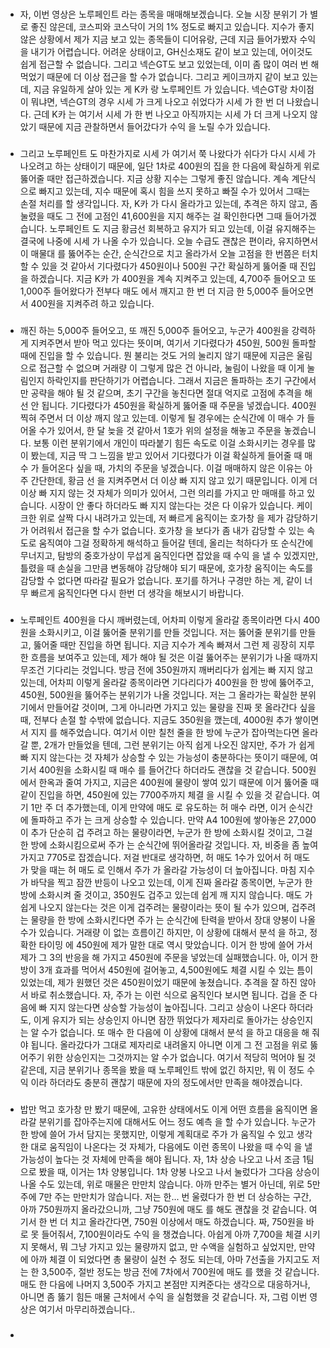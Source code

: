
### 
- 자, 이번 영상은  노루페인트 라는 종목을 매매해보겠습니다. 오늘  시장 분위기 가 별로 좋진 않은데, 코스피와 코스닥이 거의 1% 정도로 빠지고 있습니다. 지수가 좋지 않은 상황에서 제가 지금 보고 있는 종목들이 디어유랑, 근데 지금 들어가봤자  수익 을 내기가 어렵습니다.    어려운 상태이고, GH신소재도 같이 보고 있는데, 어이것도 쉽게 접근할 수 없습니다. 그리고 넥슨GT도 보고 있었는데, 이미 좀 많이 여러 번 해먹었기 때문에 더 이상 접근을 할 수가 없습니다. 그리고 케이크까지 같이 보고 있는데, 지금 유일하게 살아 있는 게  K카 랑  노루페인트 가 있습니다. 넥슨GT랑 차이점이 뭐냐면, 넥슨GT의 경우  시세 가 크게 나오고 쉬었다가  시세 가 한 번 더 나왔습니다.    근데  K카 는 여기서  시세 가 한 번 나오고 아직까지는  시세 가 더 크게 나오지 않았기 때문에 지금 관찰하면서 들어갔다가  수익 을 노릴 수가 있습니다.  
### 
- 그리고  노루페인트 도 마찬가지로  시세 가 여기서 쭉 나왔다가 쉬다가 다시  시세 가 나오려고 하는 상태이기 때문에, 일단 1차로 400원의 집을 한 다음에 확실하게 위로 뚫어줄 때만 접근하겠습니다. 지금 상황 지수는 그렇게 좋진 않습니다. 계속 계단식으로 빠지고 있는데, 지수 때문에 혹시 힘을 쓰지 못하고 빠질 수가 있어서 그때는  손절  처리를 할 생각입니다. 자,  K카 가 다시 올라가고 있는데, 추격은 하지 않고, 좀 눌렸을 때도 그 전에 고점인 41,600원을  지지 해주는 걸 확인한다면 그때 들어가겠습니다.    노루페인트 도 지금 황금선 회복하고 유지가 되고 있는데, 이걸 유지해주는 결국에 나중에  시세 가 나올 수가 있습니다. 오늘 수급도 괜찮은 편이라, 유지하면서 이  매물대 를 뚫어주는 순간, 순식간으로 치고 올라가서 오늘 고점을 한 번쯤은 터치할 수 있을 것 같아서 기다렸다가 450원이나 500원 구간 확실하게 뚫어줄 때 진입을 하겠습니다. 지금  K카 가 400원을 계속 지켜주고 있는데, 4,700주 들어오고 또 1,000주 들어왔다가 전부다  매도 에서 깨지고 한 번 더 지금 한 5,000주 들어오면서 400원을 지켜주려 하고 있습니다.  
### 
- 깨진 하는 5,000주 들어오고, 또 깨진 5,000주 들어오고, 누군가 400원을 강력하게 지켜주면서 받아 먹고 있다는 뜻이며, 여기서 기다렸다가 450원, 500원 돌파할 때에 진입을 할 수 있습니다. 뭔 불리는 것도 거의 눌리지 않기 때문에 지금은 울림으로 접근할 수 없으며  거래량 이 그렇게 많은 건 아니라, 눌림이 나왔을 때 이게 눌림인지 하락인지를 판단하기가 어렵습니다. 그래서 지금은 돌파하는 초기 구간에서만 공략을 해야 될 것 같으며, 초기 구간을 놓친다면 절대 억지로 고점에 추격을 해선 안 됩니다. 기다렸다가 450원을 확실하게 뚫어줄 때 주문을 넣겠습니다.    400원 찍혀 주면서 더 이상 깨지 않고 있는데. 이렇게 될 경우에는 순식간에 이  매수 가 들어올 수가 있어서, 한 달 늦을 것 같아서 1호가 위의 설정을 해놓고 주문을 놓겠습니다. 보통 이런 분위기에서 개인이 따라붙기 힘든 속도로 이걸 소화시키는 경우를 많이 봤는데, 지금 딱 그 느낌을 받고 있어서 기다렸다가 이걸 확실하게 들어줄 때  매수 가 들어온다 싶을 때, 가치의 주문을 넣겠습니다.    이걸 매매하지 않은 이유는 아주 간단한데,  황금 선 을 지켜주면서 더 이상 빠 지지  않고 있기 때문입니다. 이게 더 이상 빠 지지  않는 것 자체가 의미가 있어서, 그런 의리를 가지고 만 매매를 하고 있습니다. 시장이 안 좋다 하더라도 빠 지지  않는다는 것은 다 이유가 있습니다.    케이크한 위로 살짝 다시 내려가고 있는데, 저 빠르게 움직이는  호가창 을 제가 감당하기가 어려워서 접근을 할 수가 없습니다.  호가창 을 보다가 좀 내가 감당할 수 있는 속도로 움직여야 그걸 정확하게 해석하고 들어갈 텐데, 올리는 척하다가 또 순식간에 무너지고, 탐방의 중호가상이 무섭게 움직인다면 잡았을 때  수익 을 낼 수 있겠지만, 틀렸을 때 손실을 그만큼 변동해야 감당해야 되기 때문에,  호가창  움직이는 속도를 감당할 수 없다면 따라갈 필요가 없습니다. 포기를 하거나 구경만 하는 게, 같이 너무 빠르게 움직인다면 다시 한번 더 생각을 해보시기 바랍니다.  
### 
- 노루페인트  400원을 다시 깨버렸는데, 어차피 이렇게 올라갈 종목이라면 다시 400원을 소화시키고, 이걸 뚫어줄 분위기를 만들 것입니다. 저는 뚫어줄 분위기를 만들고, 뚫어줄 때만 진입을 하면 됩니다. 지금 지수가 계속 빠져서 그런 제 굉장히 지루한 흐름을 보여주고 있는데, 제가 해야 될 것은 이걸 뚫어주는 분위기가 나올 때까지 무조건 기다리는 것입니다.    방금 전에 350원까지 깨버리다가 쉽게는 빠 지지  않고 있는데, 어차피 이렇게 올라갈 종목이라면 기다리다가 400원을 한 방에 뚫어주고, 450원, 500원을 뚫어주는 분위기가 나올 것입니다. 저는 그 올라가는 확실한 분위기에서 만들어갈 것이며, 그게 아니라면 가지고 있는 물량을 진짜 못 올라간다 싶을 때, 전부다  손절 할 수밖에 없습니다. 지금도 350원을 깼는데, 4000원 추가 쌓이면서  지지 를 해주었습니다.    여기서 이만 칠천 줄을 한 방에 누군가 잡아먹는다면 올라갈 뿐, 2개가 만들었을 텐데, 그런 분위기는 아직 쉽게 나오진 않지만,  주가 가 쉽게 빠 지지  않는다는 것 자체가 상승할 수 있는 가능성이 충분하다는 뜻이기 때문에, 여기서 400원을 소화시킬 때  매수 를 들어간다 하더라도 괜찮을 것 같습니다. 500원에서 한옥과 줄여 가지고, 지금은 400원에 물량이 쌓여 있기 때문에 이거 뚫어줄 때 같이 진입을 하면, 450원에 있는 7700주까지  체결 을 시킬 수 있을 것 같습니다. 여기 1만 주 더 추가했는데, 이게 만약에  매도 로 유도하는 허  매수 라면, 이거 순식간에 돌파하고  주가 는 크게 상승할 수 있습니다.    만약 A4 100원에 쌓아놓은 27,000이 추가 단순히 겁 주려고 하는 물량이라면, 누군가 한 방에 소화시킬 것이고, 그걸 한 방에 소화시킴으로써  주가 는 순식간에 뛰어올라갈 것입니다. 자, 비중을 좀 높여 가지고 7705로 잡겠습니다. 저걸 반대로 생각하면, 허  매도  1수가 있어서 허  매도 가 맞을 때는 허  매도 로 인해서  주가 가 올라갈 가능성이 더 높아집니다.    마침 지수가 바닥을 찍고 잠깐 반등이 나오고 있는데, 이게 진짜 올라갈 종목이면, 누군가 한 방에 소화시켜 줄 것이고, 350원도 겁주고 있는데 쉽게 깨 지지  않습니다.  매도 가 쉽게 나오지 않는다는 것은 이게 겁주려는 물량이라는 뜻이 될 수가 있으며, 겁주려는 물량을 한 방에 소화시킨다면  주가 는 순식간에 탄력을 받아서 장대 양봉이 나올 수가 있습니다.  거래량 이 없는 흐름이긴 하지만, 이 상황에 대해서  분석 을 하고, 정확한  타이밍 에 450원에 제가 말한 대로 역시 맞았습니다.    이거 한 방에 쓸어 가서 제가 그 3의 반응을 해 가지고 450원에 주문을 넣었는데 실패했습니다. 아, 이거 한 방이 3개 효과를 먹어서 450원에 걸어놓고, 4,500원에도  체결 시킬 수 있는 틈이 있었는데, 제가 원했던 것은 450원이었기 때문에 놓쳤습니다. 추격을 잘 하진 않아서 바로 취소했습니다.    자,  주가 는 이런 식으로 움직인다 보시면 됩니다. 겁을 준 다음에 빠 지지  않는다면 상승할 가능성이 높아집니다. 그리고 상승이 나온다 하더라도, 이게 유지가 되는 상승인지 아니면 잠깐 뛰었다가 제자리로 돌아가는 상승인지는 알 수가 없습니다.    또  매수 한 다음에 이 상황에 대해서  분석 을 하고 대응을 해 줘야 됩니다. 올라갔다가 그대로 제자리로 내려올지 아니면 이게 그 전 고점을 위로 뚫어주기 위한 상승인지는 그것까지는 알 수가 없습니다. 여기서 적당히 먹어야 될 것 같은데, 지금 분위기나 종목을 봤을 때  노루페인트 밖에 없긴 하지만, 뭐 이 정도  수익 이라 하더라도 충분히 괜찮기 때문에 자의 정도에서만 만족을 해야겠습니다.  
### 
- 밥만 먹고  호가창 만 봤기 때문에, 고유한 상태에서도 이게 어떤 흐름을 움직이면 올라갈 분위기를 잡아주는지에 대해서도 어느 정도  예측 을 할 수가 있습니다. 누군가 한 방에 쓸어 가서 담지는 못했지만, 이렇게 계획대로  주가 가 움직일 수 있고 생각한 대로 움직임이 나온다는 것 자체가, 다음에도 이런 종목이 나왔을 때  수익 을 낼 가능성이 높다는 것 자체에 만족을 해야 됩니다. 자, 1차 상승 나오고 나서 조금 1팀으로 봤을 때, 이거는 1차 양봉입니다.    1차 양봉 나오고 나서 눌렀다가 그다음 상승이 나올 수도 있는데, 위로 매물은 만만치 않습니다. 아까 만주는 별거 아닌데, 위로 5만 주에 7만 주는 만만치가 않습니다. 저는 한...    번 울렸다가 한 번 더 상승하는 구간, 아까 750원까지 올라갔으니까, 그냥 750원에  매도 를 해도 괜찮을 것 같습니다. 여기서 한 번 더 치고 올라간다면, 750원 이상에서  매도 하겠습니다. 짜, 750원을 바로 못 들어줘서, 7,100원이라도  수익 을 챙겼습니다.    아쉽게 아까 7,700을  체결 시키지 못해서, 뭐 그냥 가지고 있는 물량까지 없고, 만 수액을 실험하고 싶었지만, 만약에 아까  체결 이 되었다면 총 물량이 실천 수 정도 되는데, 아마 7선출을 가지고도 저는 한 3,500주, 절반 정도는 방금 전에 7차에서 700원에  매도 를 했을 것 같습니다.  매도 한 다음에 나머지 3,500주 가지고 본점만 지켜준다는 생각으로 대응하거나, 아니면 좀 뚫기 힘든 매물 근처에서  수익 을 실험했을 것 같습니다. 자, 그럼 이번 영상은 여기서 마무리하겠습니다..  
### 
- 
